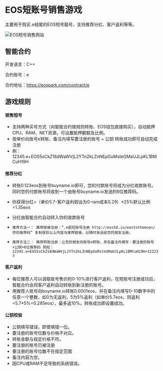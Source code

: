 # EOS短账号销售游戏
主要用于购买.e结尾的EOS短号靓号，支持推荐分红、客户返利等等。

![EOS短号销售网站](
https://github.com/microfisher/EOS-DAPP-BuyName/blob/master/website.jpg)

## 智能合约

开发语言：C++

合约账号：e

合约地址：https://eospark.com/contract/e

## 游戏规则

#### 销售短号
* 支持两种买号方式（向智能合约按规则转账、EOS钱包直接购买），自动抵押CPU、RAM、NET资源，可设置抵押数额及比例。
* 按单价向账号e转账，备注内填写要注册的账号 + 公钥 转账成功即可自动完成注册
* 例：12345.e+EOS5sCkZ18dWaWVjL2YTn2kLZnNEpGuMsteGMaUJLpKL1BMCuH19H

#### 推荐分红
* 转账0.123eos到账号buyname.io即可，您的付款账号将成为分红收款账号。同时您的付款账号将收到一个由账号buyname.io发送的6位推荐码。
* 你获得分红=（单价5.7-客户返利假设为0-ram成本0.29）*25%默认比例=1.35eos
* 分红由智能合约自动转入你的收款账号

* `推荐方法一：
推荐链接注册：“.e超短账号注册 http://eos58.io/eostothemoon/你的推荐码”
复制保存以上内容与推荐链接，以随时发送给您的朋友注册。`

* `推荐方法二：
推荐转账注册：让您的朋友向账号e转账，并在备注内填写：要注册的账号+公钥+6位推荐码
例如：12345.e+EOS5sCkZ18dWaWVjL2YTn2kLZnNEpGuMsteGMaUJLpKL1BMCuH19H+112233`


#### 客户返利
* 每位推荐人可以调取账号售价的0-10%进行客户返利，在短账号注册成功后，智能合约会将客户返利自动转账到新注册的账号。
* 用推荐人账号向buyname.io转账0.0001eos，并在备注内填写0-10数字中的任意一个整数，如0为无返利，5为5%返利（如单价5.7eos，则返利=5.7*5%=0.285eos），最多返10%。转账成功即设置成功。

#### 公钥校验
* 公钥填写错误，即使填错一位。
* 要注册的账号位数与价格不对应。
* 转账金额与规定价格不符。
* 要注册的账号已被注册
* 要注册的账号位数不在规定范围
* 备注内容为空。
* 因CPU或RAM不足导致的系统错误。
